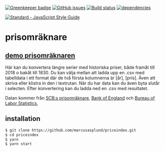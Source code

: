 [![Greenkeeper badge](https://badges.greenkeeper.io/marcusasplund/priceindex.svg)](https://greenkeeper.io/)
[![GitHub issues](https://img.shields.io/github/issues/marcusasplund/priceindex.svg)](https://github.com/marcusasplund/priceindex/issues)
[![Build status](https://travis-ci.org/marcusasplund/priceindex.svg?branch=master)](https://travis-ci.org/marcusasplund/priceindex)
[![dependencies](https://david-dm.org/marcusasplund/priceindex.svg)](https://david-dm.org/marcusasplund/priceindex)

[![Standard - JavaScript Style Guide](https://cdn.rawgit.com/feross/standard/master/badge.svg)](https://github.com/feross/standard)

# prisomräknare

## [demo prisomräknaren](https://pap.as/prisomraknare/)

Här kan du konvertera längre serier med historiska priser, både framåt till 2018 o bakåt till 1830. Du kan välja mellan att ladda upp en .csv med tabelldata i ett format där de två första kolumnerna är [år], [pris]. Även att skriva eller klistra in den i textrutan.
När du har data kan du även byta slutår i selecten. Efter konvertering kan du ladda ned en .csv med resultatet.

Datan kommer från [SCB:s prisomräknare](https://www.scb.se/hitta-statistik/sverige-i-siffror/prisomraknaren/), [Bank of England](https://www.bankofengland.co.uk/monetary-policy/inflation/inflation-calculator) och [Bureau of Labor Statistics](https://data.bls.gov/timeseries/CUUR0000SA0),

## installation

````bash
$ git clone https://github.com/marcusasplund/priceindex.git
$ cd priceindex
$ yarn
$ yarn start

````
